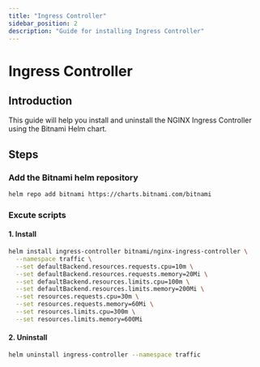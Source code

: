```yaml
---
title: "Ingress Controller"
sidebar_position: 2
description: "Guide for installing Ingress Controller"
---
```

# Ingress Controller
## Introduction
This guide will help you install and uninstall the NGINX Ingress Controller using the Bitnami Helm chart.
## Steps
### Add the Bitnami helm repository
```bash
helm repo add bitnami https://charts.bitnami.com/bitnami
```
### Excute scripts
#### 1. Install
```bash
helm install ingress-controller bitnami/nginx-ingress-controller \
  --namespace traffic \
  --set defaultBackend.resources.requests.cpu=10m \
  --set defaultBackend.resources.requests.memory=20Mi \
  --set defaultBackend.resources.limits.cpu=100m \
  --set defaultBackend.resources.limits.memory=200Mi \
  --set resources.requests.cpu=30m \
  --set resources.requests.memory=60Mi \
  --set resources.limits.cpu=300m \
  --set resources.limits.memory=600Mi
```
#### 2. Uninstall
```bash
helm uninstall ingress-controller --namespace traffic
```